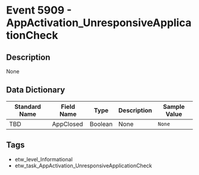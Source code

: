 # Event 5909 - AppActivation_UnresponsiveApplicationCheck

## Description
None

## Data Dictionary
|Standard Name|Field Name|Type|Description|Sample Value|
|---|---|---|---|---|
|TBD|AppClosed|Boolean|None|`None`|

## Tags
* etw_level_Informational
* etw_task_AppActivation_UnresponsiveApplicationCheck
